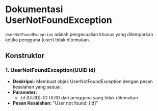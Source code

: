 # Dokumentasi UserNotFoundException

`UserNotFoundException` adalah pengecualian khusus yang dilemparkan ketika pengguna (user) tidak ditemukan.

## Konstruktor

### 1. UserNotFoundException(UUID id)
- **Deskripsi:** Membuat objek UserNotFoundException dengan pesan kesalahan yang sesuai.
- **Parameter:**
    - `id` (UUID): ID UUID dari pengguna yang tidak ditemukan.
- **Pesan Kesalahan:** "User not found: [id]"